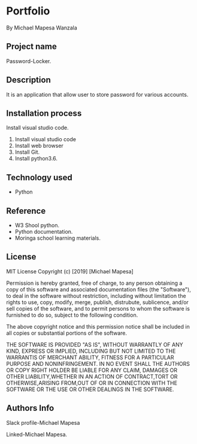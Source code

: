 # Portfolio
By Michael Mapesa Wanzala

## Project name

Password-Locker.

## Description

 It is an application that allow user to store password for various accounts.

## Installation process

 Install visual studio code.

1. Install visual studio code
2. Install  web browser
3. Install Git.
4. Install python3.6.

## Technology used

 * Python

## Reference

* W3 Shool python.
* Python documentation.
* Moringa school learning materials. 

## License

MIT License
Copyright (c) [2019] [Michael Mapesa]

Permission is hereby granted, free of charge, to any person obtaining a copy of this software and associated documentation files (the "Software"), to deal in the software without restriction, including without limitation the rights to use, copy, modify, merge, publish, distrubute, sublicence, and/or sell copies of the software, and to permit persons to whom the software is furnished to do so, subject to the following condition.


The above copyright notice and this permission notice shall be included in all copies or substantial portions of the software.


THE SOFTWARE IS PROVIDED "AS IS", WITHOUT WARRANTLY OF ANY KIND, EXPRESS OR IMPLIED, INCLUDING BUT NOT LIMITED TO THE WARRANTIS OF MERCHANT ABILITY, FITNESS FOR A PARTICULAR PURPOSE AND NONINFRINGEMENT. IN NO EVENT SHALL THE AUTHORS OR COPY RIGHT HOLDER BE LIABLE FOR ANY CLAIM, DAMAGES OR OTHER LIABILITY,WHETHER IN AN ACTION OF CONTRACT,TORT OR OTHERWISE,ARISING FROM,OUT OF OR IN CONNECTION WITH THE SOFTWARE OR THE USE OR OTHER DEALINGS IN THE SOFTWARE.

## Authors Info

Slack profile-Michael Mapesa

Linked-Michael Mapesa.
